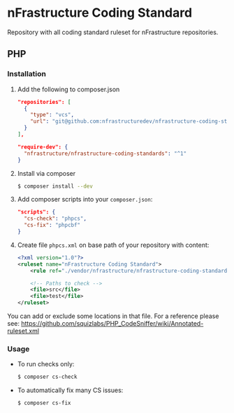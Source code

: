 # nFrastructure Coding Standard

Repository with all coding standard ruleset for nFrastructure repositories.

## PHP
 
### Installation

1. Add the following to composer.json

   ```json
   "repositories": [
     {
       "type": "vcs",
       "url": "git@github.com:nfrastructuredev/nfrastructure-coding-standards.git"
     }
   ],
   ```
   
   ```json
   "require-dev": {
     "nfrastructure/nfrastructure-coding-standards": "^1"
   }
   
   ```

1. Install via composer 

    ```bash
    $ composer install --dev
    ```

1. Add composer scripts into your `composer.json`:

   ```json
   "scripts": {
     "cs-check": "phpcs",
     "cs-fix": "phpcbf"
   }
   ```

1. Create file `phpcs.xml` on base path of your repository with content:

   ```xml
   <?xml version="1.0"?>
   <ruleset name="nFrastructure Coding Standard">
       <rule ref="./vendor/nfrastructure/nfrastructure-coding-standard/ruleset.xml"/>

       <!-- Paths to check -->
       <file>src</file>
       <file>test</file>
   </ruleset>
   ```

You can add or exclude some locations in that file.
For a reference please see: https://github.com/squizlabs/PHP_CodeSniffer/wiki/Annotated-ruleset.xml


### Usage

* To run checks only:

  ```bash
  $ composer cs-check
  ```

* To automatically fix many CS issues:
 
  ```bash
  $ composer cs-fix
  ```